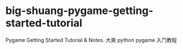 # big-shuang-pygame-getting-started-tutorial
Pygame  Getting Started Tutorial &amp; Notes. 大爽 python pygame 入门教程
